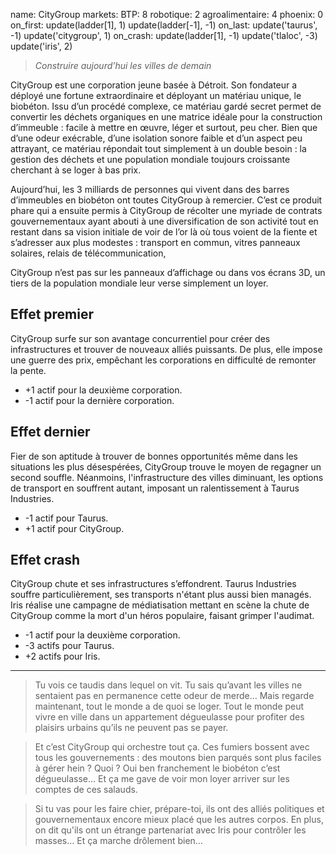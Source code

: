 name: CityGroup
markets:
    BTP: 8
    robotique: 2
    agroalimentaire: 4
phoenix: 0
on_first:
    update(ladder[1], 1)
    update(ladder[-1], -1)
on_last:
    update('taurus', -1)
    update('citygroup', 1)
on_crash:
    update(ladder[1], -1)
    update('tlaloc', -3)
    update('iris', 2)
    
> *Construire aujourd’hui les villes de demain*

CityGroup est une corporation jeune basée à Détroit. Son fondateur a déployé une fortune extraordinaire et déployant un matériau unique, le biobéton. Issu d’un procédé complexe, ce matériau gardé secret permet de convertir les déchets organiques en une matrice idéale pour la construction d’immeuble : facile à mettre en œuvre, léger et surtout, peu cher. Bien que d’une odeur exécrable, d’une isolation sonore faible et d’un aspect peu attrayant, ce matériau répondait tout simplement à un double besoin : la gestion des déchets et une population mondiale toujours croissante cherchant à se loger à bas prix. 


Aujourd’hui, les 3 milliards de personnes qui vivent dans des barres d’immeubles en biobéton ont toutes CityGroup à remercier. C’est ce produit phare qui a ensuite permis à CityGroup de récolter une myriade de contrats gouvernementaux ayant abouti à une diversification de son activité tout en restant dans sa vision initiale de voir de l’or là où tous voient de la fiente et s’adresser aux plus modestes : transport en commun, vitres panneaux solaires, relais de télécommunication, 


CityGroup n’est pas sur les panneaux d’affichage ou dans vos écrans 3D, un tiers de la population mondiale leur verse simplement un loyer.


## Effet premier
CityGroup surfe sur son avantage concurrentiel pour créer des infrastructures et trouver de nouveaux alliés puissants. De plus, elle impose une guerre des prix, empêchant les corporations en difficulté de remonter la pente.

* +1 actif pour la deuxième corporation.
* -1 actif pour la dernière corporation.

## Effet dernier
Fier de son aptitude à trouver de bonnes opportunités même dans les situations les plus désespérées, CityGroup trouve le moyen de regagner un second souffle. Néanmoins, l'infrastructure des villes diminuant, les options de transport en souffrent autant, imposant un ralentissement à Taurus Industries.

* -1 actif pour Taurus.
* +1 actif pour CityGroup.

## Effet crash
CityGroup chute et ses infrastructures s’effondrent. Taurus Industries souffre particulièrement, ses transports n'étant plus aussi bien managés. Iris réalise une campagne de médiatisation mettant en scène la chute de CityGroup comme la mort d'un héros populaire, faisant grimper l'audimat.

* -1 actif pour la deuxième corporation.
* -3 actifs pour Taurus.
* +2 actifs pour Iris.

---

>Tu vois ce taudis dans lequel on vit. Tu sais qu’avant les villes ne sentaient pas en permanence cette odeur de merde… Mais regarde maintenant, tout le monde a de quoi se loger. Tout le monde peut vivre en ville dans un appartement dégueulasse pour profiter des plaisirs urbains qu’ils ne peuvent pas se payer. 

>Et c’est CityGroup qui orchestre tout ça. Ces fumiers bossent avec tous les gouvernements : des moutons bien parqués sont plus faciles à gérer hein ? Quoi ? Oui ben franchement le biobéton c’est dégueulasse… Et ça me gave de voir mon loyer arriver sur les comptes de ces salauds. 

>Si tu vas pour les faire chier, prépare-toi, ils ont des alliés politiques et gouvernementaux encore mieux placé que les autres corpos. En plus, on dit qu'ils ont un étrange partenariat avec Iris pour contrôler les masses… Et ça marche drôlement bien…
